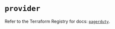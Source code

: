 # `provider`

Refer to the Terraform Registry for docs: [`pagerduty`](https://registry.terraform.io/providers/pagerduty/pagerduty/3.15.0/docs).
